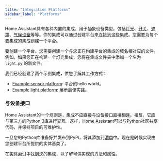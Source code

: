 ```yaml
---
title: "Integration Platforms"
sidebar_label: "Platforms"
---
```


Home Assistant具有各种内置的集成，用于抽象设备类型。包括[灯光](core/entity/light.md)、[开关](core/entity/switch.md)、[遮罩](core/entity/cover.md)、[气候设备](core/entity/climate.md)等等。你的集成可以通过创建平台来连接到这些集成。您需要为每个要集成的集成创建一个平台。

要创建一个平台，您需要创建一个与您正在构建平台的集成的域名相对应的文件。例如，如果您正在构建一个灯光集成，您将在集成文件夹中添加一个名为 `light.py` 的新文件。

我们已经创建了两个示例集成，供您了解其工作方式：

- [Example sensor platform](https://github.com/home-assistant/example-custom-config/tree/master/custom_components/example_sensor/): 平台的hello world。
- [Example light platform](https://github.com/home-assistant/example-custom-config/tree/master/custom_components/example_light/): 展示最佳实践。

### 与设备接口

Home Assistant的一个规则是，集成不应直接与设备接口直接相连。相反，它应与第三方的Python 3库进行交互。这样，Home Assistant可以与Python社区共享代码，并保持项目的可维护性。

一旦您的Python库准备好并发布到PyPI，将其添加到[清单](creating_integration_manifest.md)中。现在是时候实现由您创建平台所提供的实体基类了。

在[实体索引](core/entity.md)中找到您的集成，以了解可供实现的方法和属性。